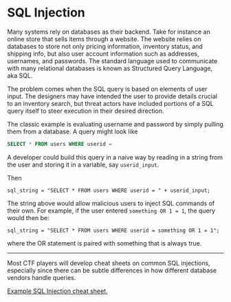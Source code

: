 # SQL Injection

Many systems rely on databases as their backend. Take for instance an online store that sells items through a website. The website relies on databases to store not only pricing information, inventory status, and shipping info, but also user account information such as addresses, usernames, and passwords. The standard language used to communicate with many relational databases is known as Structured Query Language, aka SQL. 

The problem comes when the SQL query is based on elements of user input. The designers may have intended the user to provide details crucial to an inventory search, but threat actors have included portions of a SQL query itself to steer execution in their desired direction.

The classic example is evaluating username and password by simply pulling them from a database. A query might look like 

```SQL
SELECT * FROM users WHERE userid = 
```

A developer could build this query in a naive way by reading in a string from the user and storing it in a variable, say ```userid_input```.

Then 
```
sql_string = "SELECT * FROM users WHERE userid = " + userid_input;
```

The string above would allow malicious users to inject SQL commands of their own. For example, if the user entered ```something OR 1 = 1```, the query would then be:
```
sql_string = "SELECT * FROM users WHERE userid = something OR 1 = 1";
```

where the OR statement is paired with something that is always true.

---

Most CTF players will develop cheat sheets on common SQL injections, especially since there can be subtle differences in how different database vendors handle queries. 

[Example SQL Injection cheat sheet.](https://exploit-notes.hdks.org/exploit/web/security-risk/sql-injection-cheat-sheet/)

